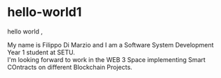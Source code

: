 # hello-world1
hello world , 

My name is Filippo Di Marzio and I am a Software System Development Year 1 student at SETU.  
I'm looking forward to work in the WEB 3 Space implementing Smart COntracts on different Blockchain Projects.  
